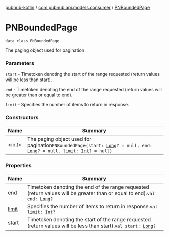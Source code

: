 [pubnub-kotlin](../../index.md) / [com.pubnub.api.models.consumer](../index.md) / [PNBoundedPage](./index.md)

# PNBoundedPage

`data class PNBoundedPage`

The paging object used for pagination

### Parameters

`start` - Timetoken denoting the start of the range requested
    (return values will be less than start).

`end` - Timetoken denoting the end of the range requested
    (return values will be greater than or equal to end).

`limit` - Specifies the number of items to return in response.

### Constructors

| Name | Summary |
|---|---|
| [&lt;init&gt;](-init-.md) | The paging object used for pagination`PNBoundedPage(start: `[`Long`](https://kotlinlang.org/api/latest/jvm/stdlib/kotlin/-long/index.html)`? = null, end: `[`Long`](https://kotlinlang.org/api/latest/jvm/stdlib/kotlin/-long/index.html)`? = null, limit: `[`Int`](https://kotlinlang.org/api/latest/jvm/stdlib/kotlin/-int/index.html)`? = null)` |

### Properties

| Name | Summary |
|---|---|
| [end](end.md) | Timetoken denoting the end of the range requested     (return values will be greater than or equal to end).`val end: `[`Long`](https://kotlinlang.org/api/latest/jvm/stdlib/kotlin/-long/index.html)`?` |
| [limit](limit.md) | Specifies the number of items to return in response.`val limit: `[`Int`](https://kotlinlang.org/api/latest/jvm/stdlib/kotlin/-int/index.html)`?` |
| [start](start.md) | Timetoken denoting the start of the range requested     (return values will be less than start).`val start: `[`Long`](https://kotlinlang.org/api/latest/jvm/stdlib/kotlin/-long/index.html)`?` |
